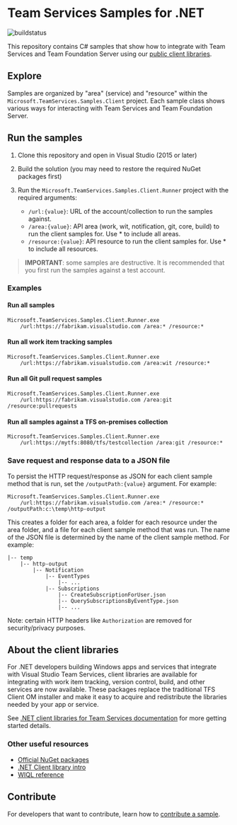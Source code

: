 # Team Services Samples for .NET

![buildstatus](https://mseng.visualstudio.com/_apis/public/build/definitions/b924d696-3eae-4116-8443-9a18392d8544/5045/badge)

This repository contains C# samples that show how to integrate with Team Services and Team Foundation Server using our [public client libraries](https://www.nuget.org/profiles/nugetvss).

## Explore

Samples are organized by "area" (service) and "resource" within the `Microsoft.TeamServices.Samples.Client` project. Each sample class shows various ways for interacting with Team Services and Team Foundation Server.  

## Run the samples

1. Clone this repository and open in Visual Studio (2015 or later)

2. Build the solution (you may need to restore the required NuGet packages first)

3. Run the `Microsoft.TeamServices.Samples.Client.Runner` project with the required arguments:
   * `/url:{value}`: URL of the account/collection to run the samples against.
   * `/area:{value}`: API area (work, wit, notification, git, core, build) to run the client samples for. Use * to include all areas.
   * `/resource:{value}`: API resource to run the client samples for. Use * to include all resources.

> **IMPORTANT**: some samples are destructive. It is recommended that you first run the samples against a test account.

### Examples

#### Run all samples

```
Microsoft.TeamServices.Samples.Client.Runner.exe
    /url:https://fabrikam.visualstudio.com /area:* /resource:*
```

#### Run all work item tracking samples

```
Microsoft.TeamServices.Samples.Client.Runner.exe
    /url:https://fabrikam.visualstudio.com /area:wit /resource:*
```

#### Run all Git pull request samples

```
Microsoft.TeamServices.Samples.Client.Runner.exe
    /url:https://fabrikam.visualstudio.com /area:git /resource:pullrequests
```

#### Run all samples against a TFS on-premises collection

```
Microsoft.TeamServices.Samples.Client.Runner.exe
    /url:https://mytfs:8080/tfs/testcollection /area:git /resource:*
```

### Save request and response data to a JSON file

To persist the HTTP request/response as JSON for each client sample method that is run, set the `/outputPath:{value}` argument. For example:

```
Microsoft.TeamServices.Samples.Client.Runner.exe
    /url:https://fabrikam.visualstudio.com /area:* /resource:* /outputPath:c:\temp\http-output
```

This creates a folder for each area, a folder for each resource under the area folder, and a file for each client sample method that was run. The name of the JSON file is determined by the name of the client sample method. For example:

```
|-- temp
    |-- http-output
        |-- Notification
            |-- EventTypes
                |-- ...
            |-- Subscriptions
                |-- CreateSubscriptionForUser.json
                |-- QuerySubscriptionsByEventType.json
                |-- ...
```

Note: certain HTTP headers like `Authorization` are removed for security/privacy purposes.

## About the client libraries

For .NET developers building Windows apps and services that integrate with Visual Studio Team Services, client libraries are available for integrating with work item tracking, version control, build, and other services are now available. These packages replace the traditional TFS Client OM installer and make it easy to acquire and redistribute the libraries needed by your app or service.

See [.NET client libraries for Team Services documentation](https://www.visualstudio.com/docs/integrate/get-started/client-libraries/dotnet) for more getting started details.

### Other useful resources

* [Official NuGet packages](https://www.nuget.org/profiles/nugetvss)
* [.NET Client library intro](https://www.visualstudio.com/docs/integrate/get-started/client-libraries/dotnet)
* [WIQL reference](https://msdn.microsoft.com/en-us/library/bb130198(v=vs.90).aspx)

## Contribute

For developers that want to contribute, learn how to [contribute a sample](./contribute.md).
